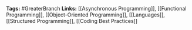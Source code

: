 **Tags:** #GreaterBranch 
**Links:** [[Asynchronous Programming]], [[Functional Programming]], [[Object-Oriented Programming]], [[Languages]], [[Structured Programming]], [[Coding Best Practices]]